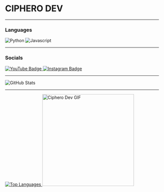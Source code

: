 # CIPHERO DEV

---

### **Languages**
![Python](https://img.shields.io/badge/-Python-3776AB?style=for-the-badge&logo=python&logoColor=white)
![Javascript](https://img.shields.io/badge/-Javascript-F7DF1E?style=for-the-badge&logo=javascript&logoColor=white)

---

### **Socials**
<div id="badges">
  <a href="https://www.youtube.com/@cipherodev">
    <img src="https://img.shields.io/badge/YouTube-%23FF0000?style=for-the-badge&logo=youtube&logoColor=white" alt="YouTube Badge"/>
  </a>
  <a href="https://www.instagram.com/cipherodev/">
    <img src="https://img.shields.io/badge/Instagram-%23C13584?style=for-the-badge&logo=instagram&logoColor=white" alt="Instagram Badge"/>
  </a>
</div>

---

<img src="https://github-readme-stats.vercel.app/api?username=cipherodev&show_icons=true&theme=radical" alt="GitHub Stats" />


---

<a href="https://github.com/anuraghazra/github-readme-stats">
  <img src="https://github-readme-stats.vercel.app/api/top-langs/?username=cipherodev&layout=donut-vertical&theme=vision-friendly-dark" alt="Top Languages" />
</a>



<img src="https://media1.tenor.com/m/YqA131XtLI8AAAAC/anime-blackrockshooter.gif" width="300" alt="Ciphero Dev GIF"/>

